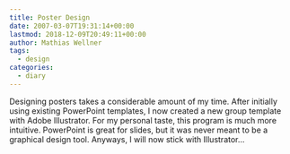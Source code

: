 ```yaml
---
title: Poster Design
date: 2007-03-07T19:31:14+00:00
lastmod: 2018-12-09T20:49:11+00:00
author: Mathias Wellner
tags:
  - design
categories:
  - diary
---
```

Designing posters takes a considerable amount of my time. After initially using existing PowerPoint templates, I now created a new group template with Adobe Illustrator. For my personal taste, this program is much more intuitive. PowerPoint is great for slides, but it was never meant to be a graphical design tool. Anyways, I will now stick with Illustrator&#8230;